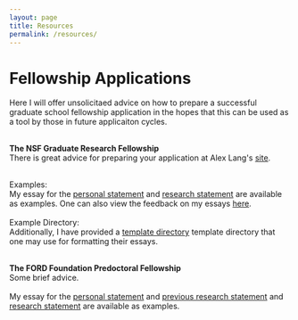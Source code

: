 ```yaml
---
layout: page
title: Resources
permalink: /resources/
---
```

<div class="home">

<h1 class="page-heading"><b>Fellowship Applications</b></h1>
Here I will offer unsolicitaed advice on how to prepare a successful graduate school fellowship application in the hopes that this can be used as a tool by those
in future applicaiton cycles. <br><br>

<b> The NSF Graduate Research Fellowship </b> <br>
There is great advice for preparing your application at Alex Lang's
<a href="http://www.alexhunterlang.com/nsf-fellowship">site</a>.

<br>
Examples:<br>
My essay for the 
<a href="/fellowships/nsf_grfp/carl_fields_personal_statement_nsf_grfp_2016.pdf">personal statement</a> 
and 
<a href="/fellowships/nsf_grfp/carl_fields_research_statement_nsf_grfp_2016.pdf">research statement</a> are available as examples.
One can also view the feedback on my essays <a href="/fellowships/nsf_grfp/carl_fields_application_results.pdf">here</a>.
<br><br>
Example Directory:<br>
Additionally, I have provided a 
<a href="/fellowships/nsf_grfp/template_dir.zip">template directory</a> 
template directory 
that one may use for formatting their essays.
<br>
<br>

<b> The FORD Foundation Predoctoral Fellowship </b>
<br>
Some brief advice.
<br>
<br>
My essay for the
<a href="/fellowships/ford_foundation/carl_fields_ford_personal_statement.pdf">personal statement</a>
and
<a href="/fellowships/ford_foundation/carl_fields_ford_previous_research.pdf">previous research statement</a> 
and 
<a href="/fellowships/ford_foundation/carl_fields_ford_research_statement.pdf">research statement</a>
are available as examples.

